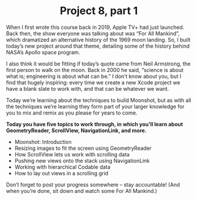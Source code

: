 # <center>Project 8, part 1

When I first wrote this course back in 2019, Apple TV+ had just launched. Back then, the show everyone was talking about was “For All Mankind”, which dramatized an alternative history of the 1969 moon landing. So, I built today’s new project around that theme, detailing some of the history behind NASA’s Apollo space program.

I also think it would be fitting if today’s quote came from Neil Armstrong, the first person to walk on the moon. Back in 2000 he said, “science is about what is; engineering is about what can be.” I don’t know about you, but I find that hugely inspiring: every time we create a new Xcode project we have a blank slate to work with, and that can be whatever we want.

Today we’re learning about the techniques to build Moonshot, but as with all the techniques we’re learning they form part of your larger knowledge for you to mix and remix as you please for years to come.

**Today you have five topics to work through, in which you’ll learn about GeometryReader, ScrollView, NavigationLink, and more.**

- Moonshot: Introduction
- Resizing images to fit the screen using GeometryReader
- How ScrollView lets us work with scrolling data
- Pushing new views onto the stack using NavigationLink
- Working with hierarchical Codable data
- How to lay out views in a scrolling grid

Don’t forget to post your progress somewhere – stay accountable! (And when you’re done, sit down and watch some For All Mankind.)

